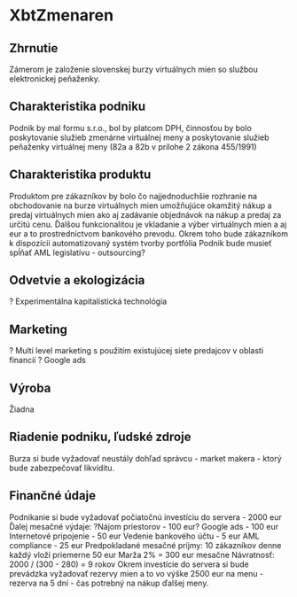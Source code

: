 # XbtZmenaren

## Zhrnutie
Zámerom je založenie slovenskej burzy virtuálnych mien so službou elektronickej peňaženky.

## Charakteristika podniku
Podnik by mal formu s.r.o., bol by platcom DPH, činnosťou by bolo poskytovanie služieb zmenárne virtuálnej meny a poskytovanie služieb peňaženky virtuálnej meny (82a a 82b v prílohe 2 zákona 455/1991)

## Charakteristika produktu
Produktom pre zákazníkov by bolo čo najjednoduchšie rozhranie na obchodovanie na burze virtuálnych mien umožňujúce okamžitý nákup a predaj virtuálnych mien ako aj zadávanie objednávok na nákup a predaj za určitú cenu.
Ďalšou funkcionalitou je vkladanie a výber virtuálnych mien a aj eur a to prostredníctvom bankového prevodu.
Okrem toho bude zákazníkom k dispozícii automatizovaný systém tvorby portfólia
Podnik bude musieť spĺňať AML legislatívu - outsourcing?

## Odvetvie a ekologizácia
? Experimentálna kapitalistická technológia

## Marketing
? Multi level marketing s použitím existujúcej siete predajcov v oblasti financií ?
Google ads

## Výroba
Žiadna

## Riadenie podniku, ľudské zdroje
Burza si bude vyžadovať neustály dohľad správcu - market makera - ktorý bude zabezpečovať likviditu.

## Finančné údaje
Podnikanie si bude vyžadovať počiatočnú investíciu do servera - 2000 eur
Ďalej mesačné výdaje:
?Nájom priestorov - 100 eur?
Google ads - 100 eur
Internetové pripojenie - 50 eur
Vedenie bankového účtu - 5 eur
AML compliance - 25 eur
Predpokladané mesačné príjmy:
10 zákazníkov denne
každý vloží priemerne 50 eur
Marža 2%
= 300 eur mesačne
Návratnosť:
2000 / (300 - 280) = 9 rokov
Okrem investície do servera si bude prevádzka vyžadovať rezervy mien a to vo výške 2500 eur na menu - rezerva na 5 dní - čas potrebný na nákup ďalšej meny.

